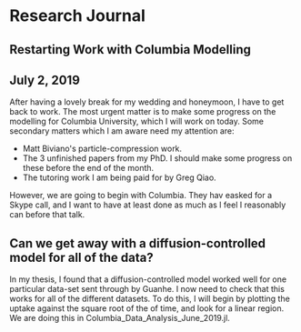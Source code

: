 # Research Journal

## Restarting Work with Columbia Modelling  

## July 2, 2019

After having a lovely break for my wedding and honeymoon, I have to get back to work. The most urgent matter is to make some progress on the modelling for Columbia University, which I will work on today. Some secondary matters which I am aware need my attention are:

 - Matt Biviano's particle-compression work.
 - The 3 unfinished papers from my PhD. I should make some progress on these before the end of the month.
 - The tutoring work I am being paid for by Greg Qiao.

However, we are going to begin with Columbia. They hav easked for a Skype call, and I want to have at least done as much as I feel I reasonably can before that talk. 

## Can we get away with a diffusion-controlled model for all of the data?

In my thesis, I found that a diffusion-controlled model worked well for one particular data-set sent through by Guanhe. I now need to check that this works for all of the different datasets. To do this, I will begin by plotting the uptake against the square root of the of time, and look for a linear region. We are doing this in Columbia_Data_Analysis_June_2019.jl.


